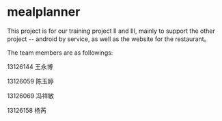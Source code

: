 mealplanner
===========

This project is for  our training project II and III, mainly to support the other project -- android by service, as well as the website for the restaurant。

The team members are as followings:

13126144 王永博

13126059 陈玉婷

13126069 冯祥敏

13126158 杨芮
